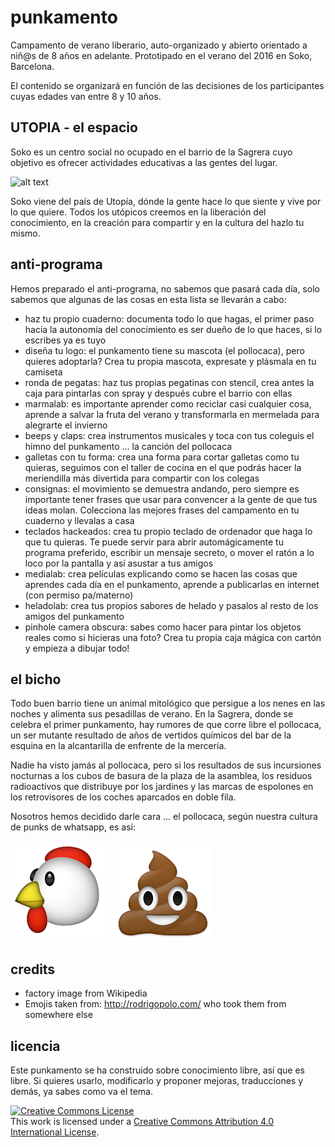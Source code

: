 # punkamento

Campamento de verano liberario, auto-organizado y abierto orientado a niñ@s de 8 años en adelante. Prototipado en el verano del 2016 en Soko, Barcelona.

El contenido se organizará en función de las decisiones de los participantes cuyas edades van entre 8 y 10 años.

## UTOPIA - el espacio

Soko es un centro social no ocupado en el barrio de la Sagrera cuyo objetivo es ofrecer actividades educativas a las gentes del lugar.

![alt text](https://upload.wikimedia.org/wikipedia/commons/thumb/a/a2/Factory.svg/502px-Factory.svg.png "fabrica de chocolate")

Soko viene del país de Utopía, dónde la gente hace lo que siente y vive por lo que quiere. Todos los utópicos creemos en la liberación del conocimiento, en la creación para compartir y en la cultura del hazlo tu mismo.

## anti-programa

Hemos preparado el anti-programa, no sabemos que pasará cada día, solo sabemos que algunas de las cosas en esta lista se llevarán a cabo:

* haz tu propio cuaderno: documenta todo lo que hagas, el primer paso hacia la autonomía del conocimiento es ser dueño de lo que haces, si lo escribes ya es tuyo
* diseña tu logo: el punkamento tiene su mascota (el pollocaca), pero quieres adoptarla? Crea tu propia mascota, expresate y plásmala en tu camiseta
* ronda de pegatas: haz tus propias pegatinas con stencil, crea antes la caja para pintarlas con spray y después cubre el barrio con ellas
* marmalab: es importante aprender como reciclar casi cualquier cosa, aprende a salvar la fruta del verano y transformarla en mermelada para alegrarte el invierno
* beeps y claps: crea instrumentos musicales y toca con tus coleguis el himno del punkamento ... la canción del pollocaca
* galletas con tu forma: crea una forma para cortar galletas como tu quieras, seguimos con el taller de cocina en el que podrás hacer la meriendilla más divertida para compartir con los colegas
* consignas: el movimiento se demuestra andando, pero siempre es importante tener frases que usar para convencer a la gente de que tus ideas molan. Colecciona las mejores frases del campamento en tu cuaderno y llevalas a casa
* teclados hackeados: crea tu propio teclado de ordenador que haga lo que tu quieras. Te puede servir para abrir automágicamente tu programa preferido, escribir un mensaje secreto, o mover el ratón a lo loco por la pantalla y así asustar a tus amigos
* medialab: crea películas explicando como se hacen las cosas que aprendes cada día en el punkamento, aprende a publicarlas en internet (con permiso pa/materno)
* heladolab: crea tus propios sabores de helado y pasalos al resto de los amigos del punkamento
* pinhole camera obscura: sabes como hacer para pintar los objetos reales como si hicieras una foto? Crea tu propia caja mágica con cartón y empieza a dibujar todo!

## el bicho

Todo buen barrio tiene un animal mitológico que persigue a los nenes en las noches y alimenta sus pesadillas de verano. En la Sagrera, donde se celebra el primer punkamento, hay rumores de que corre libre el pollocaca, un ser mutante resultado de años de vertidos químicos del bar de la esquina en la alcantarilla de enfrente de la mercería.

Nadie ha visto jamás al pollocaca, pero si los resultados de sus incursiones nocturnas a los cubos de basura de la plaza de la asamblea, los residuos radioactivos que distribuye por los jardines y las marcas de espolones en los retrovisores de los coches aparcados en doble fila.

Nosotros hemos decidido darle cara ... el pollocaca, según nuestra cultura de punks de whatsapp, es así:

![alt text](https://raw.githubusercontent.com/dcuartielles/punkamento/master/images/380.png "pollo")
![alt text](https://raw.githubusercontent.com/dcuartielles/punkamento/master/images/527.png "caca")

## credits

* factory image from Wikipedia
* Emojis taken from: http://rodrigopolo.com/ who took them from somewhere else

## licencia

Este punkamento se ha construido sobre conocimiento libre, así que es libre. Si quieres usarlo, modificarlo y proponer mejoras, traducciones y demás, ya sabes como va el tema.

<a rel="license" href="http://creativecommons.org/licenses/by/4.0/"><img alt="Creative Commons License" style="border-width:0" src="https://i.creativecommons.org/l/by/4.0/88x31.png" /></a><br />This work is licensed under a <a rel="license" href="http://creativecommons.org/licenses/by/4.0/">Creative Commons Attribution 4.0 International License</a>.
